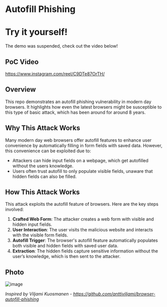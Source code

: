 # Autofill Phishing

# Try it yourself!
The demo was suspended, check out the video below! 
## PoC Video
https://www.instagram.com/reel/C9DTe87OrTH/

## Overview

This repo demonstrates an autofill phishing vulnerability in modern day browsers. It highlights how even the latest browsers might be susceptible to this type of basic attack, which has been around for around 8 years.

## Why This Attack Works

Many modern day web browsers offer autofill features to enhance user convenience by automatically filling in form fields with saved data. However, this convenience can be exploited due to:

-  Attackers can hide input fields on a webpage, which get autofilled without the users knowledge.
-  Users often trust autofill to only populate visible fields, unaware that hidden fields can also be filled.

## How This Attack Works

This attack exploits the autofill feature of browsers. Here are the key steps involved:

1. **Crafted Web Form**: The attacker creates a web form with visible and hidden input fields.
2. **User Interaction**: The user visits the malicious website and interacts with the visible form fields.
3. **Autofill Trigger**: The browser's autofill feature automatically populates both visible and hidden fields with saved user data.
4. **Extraction**: The hidden fields capture sensitive information without the user’s knowledge, which is then sent to the attacker.

## Photo

![image](https://github.com/0dayCTF/Autofill_Danger/assets/44453666/ab888f01-8413-4553-a413-73b75751adca)


_Inspired by Viljami Kuosmanen - https://github.com/anttiviljami/browser-autofill-phishing_
